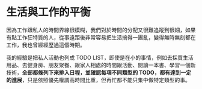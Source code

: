 # 生活與工作的平衡

因為工作跟私人的時間界線很模糊，我們對於時間的分配又很難追蹤到很細，如果有點工作狂特質的人，從事遠距後非常容易把生活搞得一團亂，變得無時無刻都在工作，我也曾經經歷過這個時期。

我的經驗是把私人活動也列成 TODO LIST，即使是在小的事情，例如去採買生活用品、去健身房、朋友聚餐、跟家人相處的時間跟活動、閱讀一本書、學習一個新技術，**全部都條列下來排入日程，並確認每項不同類型的 TODO，都有達到一定的進展**，只是依照優先權調高時間比重，但再忙都不能只集中做特定類型的事。
